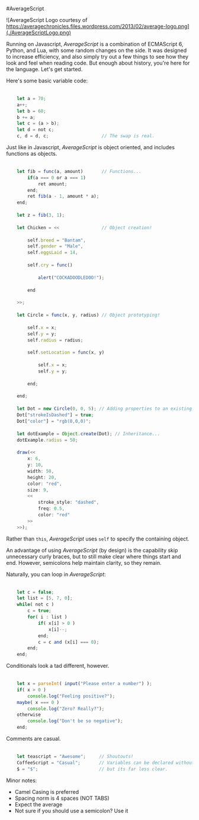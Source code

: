 #AverageScript


![AverageScript Logo courtesy of https://averagechronicles.files.wordpress.com/2013/02/average-logo.png](./AverageScriptLogo.png)

Running on Javascript, _AverageScript_ is a combination of ECMAScript 6, Python, and Lua, with some random changes on the side. It was designed to increase efficiency, and also simply try out a few things to see how they look and feel when reading code. But enough about history, you're here for the language. Let's get started.

Here's some basic variable code:

```js

    let a = 70;
    a++;
    let b = 60;
    b += a;
    let c = (a > b);
    let d = not c;
    c, d = d, c;                    // The swap is real.

```

Just like in Javascript, _AverageScript_ is object oriented, and includes functions as objects.

```js

    let fib = func(a, amount)       // Functions...
        if(a === 0 or a === 1)
            ret amount;
        end;
        ret fib(a - 1, amount * a);
    end;

    let z = fib(3, 1);

    let Chicken = <<                // Object creation!

        self.breed = "Bantam",
        self.gender = "Male",
        self.eggsLaid = 14,

        self.cry = func() 

            alert("COCKADOODLEDOO!");

        end
    
    >>;

    let Circle = func(x, y, radius) // Object prototyping!

        self.x = x;
        self.y = y;
        self.radius = radius;

        self.setLocation = func(x, y)

            self.x = x;
            self.y = y;

        end;

    end;

    let Dot = new Circle(0, 0, 5); // Adding properties to an existing object... 
    Dot["strokeIsDashed"] = true;
    Dot["color"] = "rgb(0,0,0)";
	
	let dotExample = Object.create(Dot); // Inheritance...
	dotExample.radius = 50;
    
    draw(<< 
        x: 6, 
        y: 10, 
        width: 50, 
        height: 20, 
        color: "red", 
        size: 9, 
        << 
            stroke_style: "dashed", 
            freq: 0.5, 
            color: "red"
        >>
    >>);

````

Rather than `this`, _AverageScript_ uses `self` to specify the containing object.

An advantage of using _AverageScript_ (by design) is the capability skip unnecessary curly braces, but to still make clear where things start and end. However, semicolons help maintain clarity, so they remain.

Naturally, you can loop in _AverageScript_:

```js

    let c = false;
    let list = [5, 7, 0];
    while( not c )
        c = true;
        for( i : list )
            if( x[i] > 0 )
                x[i]--;
            end;
            c = c and (x[i] === 0);
        end;
    end;

```

Conditionals look a tad different, however.

```js

    let x = parseInt( input("Please enter a number") );
    if( x > 0 )
        console.log("Feeling positive?");
    maybe( x === 0 )
        console.log("Zero? Really?");
    otherwise
        console.log("Don't be so negative");
    end;

```

Comments are casual.

```js

    let teascript = "Awesome";     // Shoutouts!
    CoffeeScript = "Casual";       // Variables can be declared without let,
    $ = "$";                       // but its far less clear.

```


Minor notes:
* Camel Casing is preferred  
* Spacing norm is 4 spaces (NOT TABS)  
* Expect the average
* Not sure if you should use a semicolon? Use it

